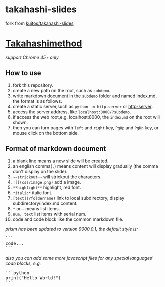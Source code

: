 # takahashi-slides

fork from [kuitos/takahashi-slides](https://github.com/kuitos/takahashi-slides)

# [Takahashimethod](https://en.wikipedia.org/wiki/Takahashi_method)

*support Chrome 45+ only*

## How to use

1. fork this repository.
2. create a new path on the root, such as `subdemo`.
3. write markdown document in the `subdemo` folder and named index.md, the format is as follows.
4. create a static server,such as `python -m http.server` or [http-server](https://github.com/indexzero/http-server).
5. access the server address, like `localhost:8000/?subdemo`.
6. if access the web root,e.g. localhost:8000, the `index.md` on the root will shown.
7. then you can turn pages with `left` and `right` key, `PgUp` and `PgDn` key, or mouse click on the bottom side.

## Format of markdown document

1. a blank line means a new slide will be created.
2. an english comma(`,`) means content will display gradually (the comma don't display on the slide).
3. `~~strickout~~` will strickout the characters.
4. `![](css/image.png)` add a image.
5. `**highlight**` highlight, red font.
6. `*italic*` italic font.
7. `[text](?foldername)` link to local subdirectory, display subdirectory/index.md content.
8. `*` or `-` means list items.
9. `num. text` list items with serial num.
10. code and code block like the common markdown file.

*prism has been updated to version 9000.0.1, the default style is:*

<pre>
```
code...
```
</pre>

*also you can add some more javascript files for any special languages' code blocks, e.g.*

<pre>
```python
print("Hello World!")
```
</pre>
